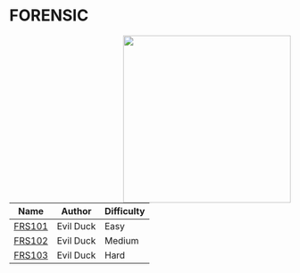 # FORENSIC
<img src="https://i.ibb.co/fpcqCjg/18.png" align="right" width=300>


| Name                               | Author     | Difficulty | 
| ---------------------------------- | ---------- | ---------- |
| [FRS101](FRS101/)                  | Evil Duck  | Easy       |
| [FRS102](FRS102/)                  | Evil Duck  | Medium     |
| [FRS103](FRS103/)                  | Evil Duck  | Hard       |
